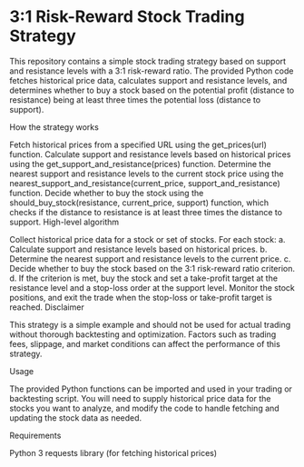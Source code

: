 # 3:1 Risk-Reward Stock Trading Strategy

This repository contains a simple stock trading strategy based on support and resistance levels with a 3:1 risk-reward ratio. The provided Python code fetches historical price data, calculates support and resistance levels, and determines whether to buy a stock based on the potential profit (distance to resistance) being at least three times the potential loss (distance to support).

How the strategy works

Fetch historical prices from a specified URL using the get_prices(url) function.
Calculate support and resistance levels based on historical prices using the get_support_and_resistance(prices) function.
Determine the nearest support and resistance levels to the current stock price using the nearest_support_and_resistance(current_price, support_and_resistance) function.
Decide whether to buy the stock using the should_buy_stock(resistance, current_price, support) function, which checks if the distance to resistance is at least three times the distance to support.
High-level algorithm

Collect historical price data for a stock or set of stocks.
For each stock:
a. Calculate support and resistance levels based on historical prices.
b. Determine the nearest support and resistance levels to the current price.
c. Decide whether to buy the stock based on the 3:1 risk-reward ratio criterion.
d. If the criterion is met, buy the stock and set a take-profit target at the resistance level and a stop-loss order at the support level.
Monitor the stock positions, and exit the trade when the stop-loss or take-profit target is reached.
Disclaimer

This strategy is a simple example and should not be used for actual trading without thorough backtesting and optimization. Factors such as trading fees, slippage, and market conditions can affect the performance of this strategy.

Usage

The provided Python functions can be imported and used in your trading or backtesting script. You will need to supply historical price data for the stocks you want to analyze, and modify the code to handle fetching and updating the stock data as needed.

Requirements

Python 3
requests library (for fetching historical prices)
